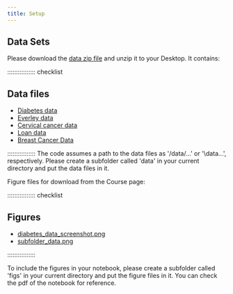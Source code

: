 ```yaml
---
title: Setup
---
```


## Data Sets

Please download the [data zip file](data/data.zip) and unzip it to your Desktop. It contains:

:::::::::::::::: checklist

## Data files
- [Diabetes data](data/diabetes_data.csv)
- [Everley data](data/everleys_data.csv)
- [Cervical cancer data](data/cervical_cancer.csv)
- [Loan data](data/loan_data.csv)
- [Breast Cancer Data](data/breast_cancer.csv)

::::::::::::::::
The code assumes a path to the data files as '/data/...' or '\data\...', respectively. Please create a subfolder called 'data' in your current directory and put the data files in it. 

Figure files for download from the Course page:

:::::::::::::::: checklist
## Figures
- [diabetes_data_screenshot.png](fig/diabetes_data_screenshot.png)
- [subfolder_data.png](fig/subfolder_data.png)

::::::::::::::::

To include the figures in your notebook, please create a subfolder called 'figs' in your current directory and put the figure files in it. You can check the pdf of the notebook for reference. 





